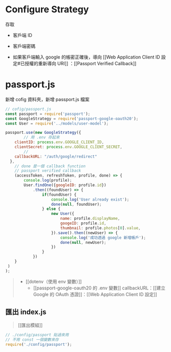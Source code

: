 # Configure Strategy
存取
- 客戶端 ID 
- 客戶端密碼

- 如果客戶端輸入 google 的帳密正確後，導向 [[Web Application Client ID 設定#已授權的重新導向 URI]] ：[[Passport Verified Callback]]


# passport.js
新增 cofig 資料夾，新增 passport.js 檔案 

```js
// cofig/passport.js
const passport = require('passport');
const GoogleStrategy = require('passport-google-oauth20');
const User = require('../models/user-model');

passport.use(new GoogleStrategy({
		// 用 .env 存起來
    clientID: process.env.GOOGLE_CLIENT_ID,
    clientSecret: process.env.GOOGLE_CLIENT_SECRET,
		// 
    callbackURL: "/auth/google/redirect"
  },
	// done 是一個 callback function
	// passport verified callback
	(accessToken, refreshToken, profile, done) => {
		console.log(profile);
		User.findOne({googleID: profile.id})
			.then((foundUser) => {
				if(foundUser) {
					console.log('User already exist');
					done(null, foundUser);
				} else {
					new User({
						name: profile.displayName,
						googeID: profile.id,
						thumbnail: profile.photos[0].value,
					}).save().then((newUser) => {
						console.log('成功透過 google 新增帳戶');
						done(null, newUser);
					})
				}
			})
	}
 )
);
```
> - [[dotenv（使用 env 變數）]]
>	 - [[passport-google-oauth20 的 .env 變數]]
>	callbackURL：[[建立 Google 的 OAuth 憑證]]：[[Web Application Client ID 設定]]

## 匯出 index.js
>[[匯出模組]]
```js
// ./config/passport 貼過來用
// 不用 const 一個變數來存
require('./config/passport');
```

